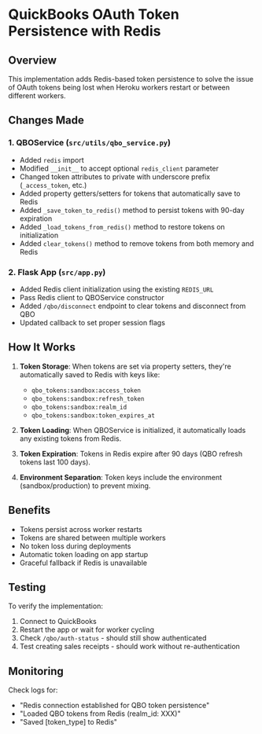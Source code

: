 # QuickBooks OAuth Token Persistence with Redis

## Overview
This implementation adds Redis-based token persistence to solve the issue of OAuth tokens being lost when Heroku workers restart or between different workers.

## Changes Made

### 1. QBOService (`src/utils/qbo_service.py`)
- Added `redis` import
- Modified `__init__` to accept optional `redis_client` parameter
- Changed token attributes to private with underscore prefix (`_access_token`, etc.)
- Added property getters/setters for tokens that automatically save to Redis
- Added `_save_token_to_redis()` method to persist tokens with 90-day expiration
- Added `_load_tokens_from_redis()` method to restore tokens on initialization
- Added `clear_tokens()` method to remove tokens from both memory and Redis

### 2. Flask App (`src/app.py`)
- Added Redis client initialization using the existing `REDIS_URL`
- Pass Redis client to QBOService constructor
- Added `/qbo/disconnect` endpoint to clear tokens and disconnect from QBO
- Updated callback to set proper session flags

## How It Works

1. **Token Storage**: When tokens are set via property setters, they're automatically saved to Redis with keys like:
   - `qbo_tokens:sandbox:access_token`
   - `qbo_tokens:sandbox:refresh_token`
   - `qbo_tokens:sandbox:realm_id`
   - `qbo_tokens:sandbox:token_expires_at`

2. **Token Loading**: When QBOService is initialized, it automatically loads any existing tokens from Redis.

3. **Token Expiration**: Tokens in Redis expire after 90 days (QBO refresh tokens last 100 days).

4. **Environment Separation**: Token keys include the environment (sandbox/production) to prevent mixing.

## Benefits

- Tokens persist across worker restarts
- Tokens are shared between multiple workers
- No token loss during deployments
- Automatic token loading on app startup
- Graceful fallback if Redis is unavailable

## Testing

To verify the implementation:
1. Connect to QuickBooks
2. Restart the app or wait for worker cycling
3. Check `/qbo/auth-status` - should still show authenticated
4. Test creating sales receipts - should work without re-authentication

## Monitoring

Check logs for:
- "Redis connection established for QBO token persistence"
- "Loaded QBO tokens from Redis (realm_id: XXX)"
- "Saved [token_type] to Redis"

